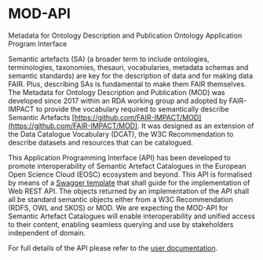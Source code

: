 # MOD-API

Metadata for Ontology Description and Publication Ontology Application Program Interface

Semantic artefacts (SA) (a broader term to include ontologies, terminologies, taxonomies, thesauri, vocabularies, metadata schemas and semantic standards) are key for the description of data and for making data FAIR. Plus, describing SAs is fundamental to make them FAIR themselves. The Metadata for Ontology Description and Publication (MOD) was developed since 2017 within an RDA working group and adopted by FAIR-IMPACT to provide the vocabulary required to semantically describe Semantic Artefacts [https://github.com/FAIR-IMPACT/MOD](https://github.com/FAIR-IMPACT/MOD). It was designed as an extension of the Data Catalogue Vocabulary (DCAT), the W3C Recommendation to describe datasets and resources that can be catalogued.

This Application Programming Interface (API) has been developed to promote interoperability of Semantic Artefact Catalogues in the European Open Science Cloud (EOSC) ecosystem and beyond. This API is formalised by means of a [Swagger template](mod_api/static/mod_api/openAPI.yaml) that shall guide for the implementation of Web REST API. The objects returned by an implementation of the API shall all be standard semantic objects either from a W3C Recommendation (RDFS, OWL and SKOS) or MOD.  We are expecting the MOD-API for Semantic Artefact Catalogues will enable interoperability and unified access to their content, enabling seamless querying and use by stakeholders independent of domain.


For full details of the API please refer to the [user documentation](https://fair-impact.github.io/MOD-API/).
